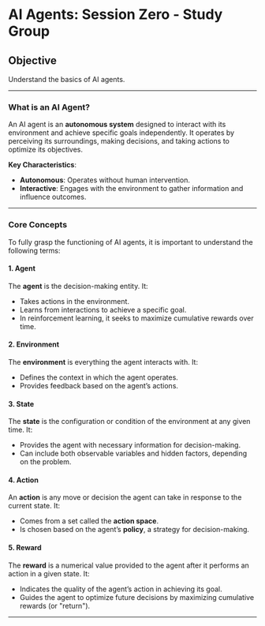 # AI Agents: Session Zero - Study Group

## Objective
Understand the basics of AI agents.

---

### **What is an AI Agent?**
An AI agent is an **autonomous system** designed to interact with its environment and achieve specific goals independently. It operates by perceiving its surroundings, making decisions, and taking actions to optimize its objectives.

**Key Characteristics**:
- **Autonomous**: Operates without human intervention.
- **Interactive**: Engages with the environment to gather information and influence outcomes.

---



### **Core Concepts**
To fully grasp the functioning of AI agents, it is important to understand the following terms:

#### 1. **Agent**
The **agent** is the decision-making entity. It:
- Takes actions in the environment.
- Learns from interactions to achieve a specific goal.
- In reinforcement learning, it seeks to maximize cumulative rewards over time.

#### 2. **Environment**
The **environment** is everything the agent interacts with. It:
- Defines the context in which the agent operates.
- Provides feedback based on the agent’s actions.

#### 3. **State**
The **state** is the configuration or condition of the environment at any given time. It:
- Provides the agent with necessary information for decision-making.
- Can include both observable variables and hidden factors, depending on the problem.

#### 4. **Action**
An **action** is any move or decision the agent can take in response to the current state. It:
- Comes from a set called the **action space**.
- Is chosen based on the agent’s **policy**, a strategy for decision-making.

#### 5. **Reward**
The **reward** is a numerical value provided to the agent after it performs an action in a given state. It:
- Indicates the quality of the agent’s action in achieving its goal.
- Guides the agent to optimize future decisions by maximizing cumulative rewards (or "return").

---




